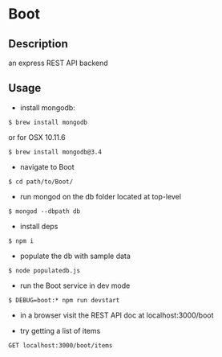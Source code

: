 # Boot

## Description

an express REST API backend

## Usage

- install mongodb:

```
$ brew install mongodb
```

or for OSX 10.11.6

```
$ brew install mongodb@3.4
```

- navigate to Boot

```
$ cd path/to/Boot/
```

- run mongod on the db folder located at top-level

```
$ mongod --dbpath db

```

- install deps

```
$ npm i
```

- populate the db with sample data

```
$ node populatedb.js
```

- run the Boot service in dev mode

```
$ DEBUG=boot:* npm run devstart
```

- in a browser visit the REST API doc at localhost:3000/boot

- try getting a list of items

```
GET localhost:3000/boot/items
```
